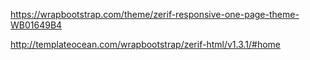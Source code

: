 https://wrapbootstrap.com/theme/zerif-responsive-one-page-theme-WB01649B4


http://templateocean.com/wrapbootstrap/zerif-html/v1.3.1/#home
